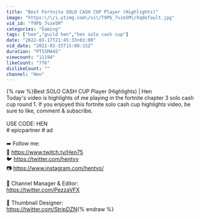 ```yaml
---
title: "Best Fortnite SOLO CASH CUP Player (Highlights)"
image: "https:\/\/i.ytimg.com\/vi\/T9Pb_7vze5M\/hqdefault.jpg"
vid_id: "T9Pb_7vze5M"
categories: "Gaming"
tags: ["hen","guild hen","hen solo cash cup"]
date: "2022-03-17T21:45:33+03:00"
vid_date: "2022-03-15T15:00:15Z"
duration: "PT15M44S"
viewcount: "11194"
likeCount: "776"
dislikeCount: ""
channel: "Hen"
---
```

{% raw %}Best SOLO CASH CUP Player (Highlights) | Hen<br />Today's video is highlights of me playing in the fortnite chapter 3 solo cash cup round 1. If you enjoyed this fortnite solo cash cup highlights video, be sure to like, comment &amp; subscribe. <br /><br />USE CODE: HEN<br /># epicpartner # ad<br /><br />➡️ Follow me:<br />🎥 <a rel="nofollow" target="blank" href="https://www.twitch.tv/Hen75">https://www.twitch.tv/Hen75</a><br />🐦 <a rel="nofollow" target="blank" href="https://twitter.com/hentvv">https://twitter.com/hentvv</a><br />📷 <a rel="nofollow" target="blank" href="https://www.instagram.com/hentvo/">https://www.instagram.com/hentvo/</a><br /><br />🎥 Channel Manager &amp; Editor:<br /><a rel="nofollow" target="blank" href="https://twitter.com/PezzaVFX">https://twitter.com/PezzaVFX</a><br /><br />🎨 Thumbnail Designer:<br /><a rel="nofollow" target="blank" href="https://twitter.com/StripDZN">https://twitter.com/StripDZN</a>{% endraw %}
